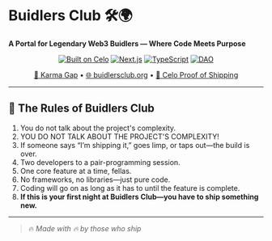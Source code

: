 # Buidlers Club 🛠️🌍

**A Portal for Legendary Web3 Buidlers — Where Code Meets Purpose**

<div align="center">


[![Built on Celo](https://img.shields.io/badge/Built%20on-Celo-35D07F?style=flat-square)](https://celo.org)
[![Next.js](https://img.shields.io/badge/Next.js-14-black?style=flat-square)](https://nextjs.org)
[![TypeScript](https://img.shields.io/badge/TypeScript-5.0-blue?style=flat-square)](https://www.typescriptlang.org/)
[![DAO](https://img.shields.io/badge/DAO-Governance-purple?style=flat-square)](https://commonwealth.im)

[🔗 Karma Gap](https://gap.karmahq.xyz/project/buidlersclub) • [🌐 buidlersclub.org](https://buidlersclub.org) • [🚀 Celo Proof of Shipping](https://celo.org)

</div>

---

## 📜 The Rules of Buidlers Club

1. You do not talk about the project's complexity.  
2. YOU DO NOT TALK ABOUT THE PROJECT'S COMPLEXITY!  
3. If someone says “I’m shipping it,” goes limp, or taps out—the build is over.  
4. Two developers to a pair-programming session.  
5. One core feature at a time, fellas.  
6. No frameworks, no libraries—just pure code.  
7. Coding will go on as long as it has to until the feature is complete.  
8. **If this is your first night at Buidlers Club—you have to ship something new.**

---

> 🔥 *Made with 🔥 by those who ship*
